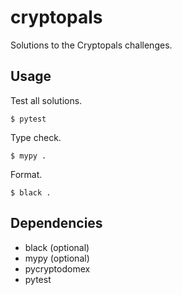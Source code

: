 # cryptopals
Solutions to the Cryptopals challenges.

## Usage
Test all solutions.
```
$ pytest
```

Type check.
```
$ mypy .
```

Format.
```
$ black .
```

## Dependencies
- black (optional)
- mypy (optional)
- pycryptodomex
- pytest

